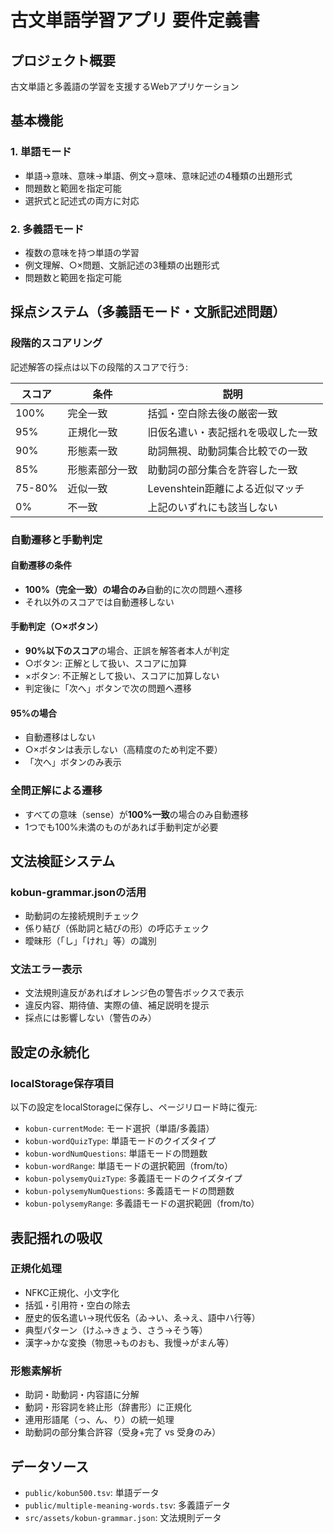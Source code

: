 # 古文単語学習アプリ 要件定義書

## プロジェクト概要
古文単語と多義語の学習を支援するWebアプリケーション

## 基本機能

### 1. 単語モード
- 単語→意味、意味→単語、例文→意味、意味記述の4種類の出題形式
- 問題数と範囲を指定可能
- 選択式と記述式の両方に対応

### 2. 多義語モード
- 複数の意味を持つ単語の学習
- 例文理解、○×問題、文脈記述の3種類の出題形式
- 問題数と範囲を指定可能

## 採点システム（多義語モード・文脈記述問題）

### 段階的スコアリング
記述解答の採点は以下の段階的スコアで行う:

| スコア | 条件 | 説明 |
|--------|------|------|
| 100% | 完全一致 | 括弧・空白除去後の厳密一致 |
| 95% | 正規化一致 | 旧仮名遣い・表記揺れを吸収した一致 |
| 90% | 形態素一致 | 助詞無視、助動詞集合比較での一致 |
| 85% | 形態素部分一致 | 助動詞の部分集合を許容した一致 |
| 75-80% | 近似一致 | Levenshtein距離による近似マッチ |
| 0% | 不一致 | 上記のいずれにも該当しない |

### 自動遷移と手動判定

#### 自動遷移の条件
- **100%（完全一致）の場合のみ**自動的に次の問題へ遷移
- それ以外のスコアでは自動遷移しない

#### 手動判定（○×ボタン）
- **90%以下のスコア**の場合、正誤を解答者本人が判定
- ○ボタン: 正解として扱い、スコアに加算
- ×ボタン: 不正解として扱い、スコアに加算しない
- 判定後に「次へ」ボタンで次の問題へ遷移

#### 95%の場合
- 自動遷移はしない
- ○×ボタンは表示しない（高精度のため判定不要）
- 「次へ」ボタンのみ表示

### 全問正解による遷移
- すべての意味（sense）が**100%一致**の場合のみ自動遷移
- 1つでも100%未満のものがあれば手動判定が必要

## 文法検証システム

### kobun-grammar.jsonの活用
- 助動詞の左接続規則チェック
- 係り結び（係助詞と結びの形）の呼応チェック
- 曖昧形（「し」「けれ」等）の識別

### 文法エラー表示
- 文法規則違反があればオレンジ色の警告ボックスで表示
- 違反内容、期待値、実際の値、補足説明を提示
- 採点には影響しない（警告のみ）

## 設定の永続化

### localStorage保存項目
以下の設定をlocalStorageに保存し、ページリロード時に復元:

- `kobun-currentMode`: モード選択（単語/多義語）
- `kobun-wordQuizType`: 単語モードのクイズタイプ
- `kobun-wordNumQuestions`: 単語モードの問題数
- `kobun-wordRange`: 単語モードの選択範囲（from/to）
- `kobun-polysemyQuizType`: 多義語モードのクイズタイプ
- `kobun-polysemyNumQuestions`: 多義語モードの問題数
- `kobun-polysemyRange`: 多義語モードの選択範囲（from/to）

## 表記揺れの吸収

### 正規化処理
- NFKC正規化、小文字化
- 括弧・引用符・空白の除去
- 歴史的仮名遣い→現代仮名（ゐ→い、ゑ→え、語中ハ行等）
- 典型パターン（けふ→きょう、さう→そう等）
- 漢字→かな変換（物思→ものおも、我慢→がまん等）

### 形態素解析
- 助詞・助動詞・内容語に分解
- 動詞・形容詞を終止形（辞書形）に正規化
- 連用形語尾（っ、ん、り）の統一処理
- 助動詞の部分集合許容（受身+完了 vs 受身のみ）

## データソース
- `public/kobun500.tsv`: 単語データ
- `public/multiple-meaning-words.tsv`: 多義語データ
- `src/assets/kobun-grammar.json`: 文法規則データ

